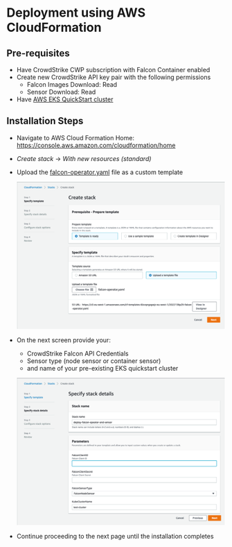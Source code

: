 # Deployment using AWS CloudFormation

## Pre-requisites

 - Have CrowdStrike CWP subscription with Falcon Container enabled
 - Create new CrowdStrike API key pair with the following permissions
    * Falcon Images Download: Read
    * Sensor Download: Read
 - Have [AWS EKS QuickStart cluster](https://aws-quickstart.github.io/quickstart-amazon-eks/#_deployment_steps)

## Installation Steps
 - Navigate to AWS Cloud Formation Home: https://console.aws.amazon.com/cloudformation/home
 - *Create stack* -> *With new resources (standard)*
 
 - Upload the [falcon-operator.yaml](./falcon-operator.yaml) file as a custom template
 
   ![step1](./step1.png)

 - On the next screen provide your:
   - CrowdStrike Falcon API Credentials
   - Sensor type (node sensor or container sensor)
   - and name of your pre-existing EKS quickstart cluster
   
   ![step2](./step2.png)

 - Continue proceeding to the next page until the installation completes
